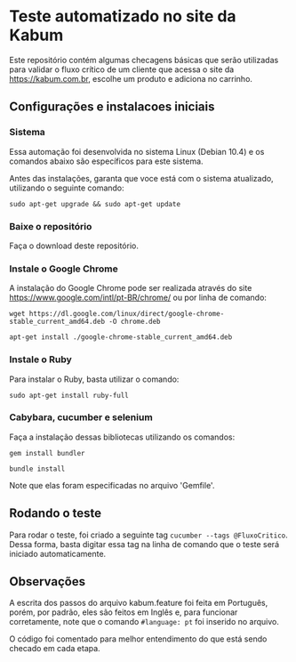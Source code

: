 # Teste automatizado no site da Kabum

Este repositório contém algumas checagens básicas que serão utilizadas para validar o fluxo crítico de um cliente que acessa o site da https://kabum.com.br, escolhe um produto e adiciona no carrinho.

## Configurações e instalacoes iniciais

### Sistema

Essa automação foi desenvolvida no sistema Linux (Debian 10.4) e os comandos abaixo são específicos para este sistema.

Antes das instalações, garanta que voce está com o sistema atualizado, utilizando o seguinte comando:

`sudo apt-get upgrade && sudo apt-get update`

### Baixe o repositório

Faça o download deste repositório.

### Instale o Google Chrome

A instalação do Google Chrome pode ser realizada através do site https://www.google.com/intl/pt-BR/chrome/ ou por linha de comando:

`wget https://dl.google.com/linux/direct/google-chrome-stable_current_amd64.deb -O chrome.deb`

`apt-get install ./google-chrome-stable_current_amd64.deb`

### Instale o Ruby

Para instalar o Ruby, basta utilizar o comando:

`sudo apt-get install ruby-full`

### Cabybara, cucumber e selenium

Faça a instalação dessas bibliotecas utilizando os comandos:

`gem install bundler`

`bundle install`

Note que elas foram especificadas no arquivo 'Gemfile'.

## Rodando o teste

Para rodar o teste, foi criado a seguinte tag `cucumber --tags @FluxoCritico`. Dessa forma, basta digitar essa tag na linha de comando que o teste será iniciado automaticamente.

## Observações

A escrita dos passos do arquivo kabum.feature foi feita em Português, porém, por padrão, eles são feitos em Inglês e, para funcionar corretamente, note que o comando `#language: pt` foi inserido no arquivo.

O código foi comentado para melhor entendimento do que está sendo checado em cada etapa.
